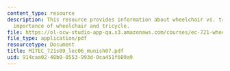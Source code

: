```yaml
---
content_type: resource
description: This resource provides information about wheelchair vs. tricycle, and
  importance of wheelchair and tricycle.
file: https://ol-ocw-studio-app-qa.s3.amazonaws.com/courses/ec-721-wheelchair-design-in-developing-countries-spring-2009/914caa0248b00553993d0ca451f609a9_MITEC_721S09_lec06_munish07.pdf
file_type: application/pdf
resourcetype: Document
title: MITEC_721s09_lec06_munish07.pdf
uid: 914caa02-48b0-0553-993d-0ca451f609a9
---
```

